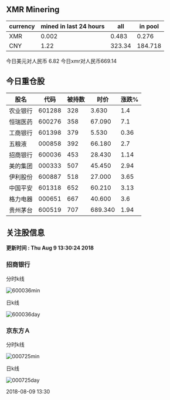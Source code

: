 ## XMR Minering

|currency|mined in last 24 hours|all|in pool|
|---|---|---|---|
|XMR|0.002|0.483|0.276|
|CNY|1.22|323.34|184.718|

今日美元对人民币 6.82	今日xmr对人民币669.14


## 今日重仓股 

|股名|代码|被持数|时价|涨跌%|
|---|---|---|---|---|
|农业银行|601288|328|3.630|1.4|
|恒瑞医药|600276|358|67.090|7.1|
|工商银行|601398|379|5.530|0.36|
|五粮液|000858|392|66.180|2.7|
|招商银行|600036|453|28.430|1.14|
|美的集团|000333|507|45.450|2.94|
|伊利股份|600887|518|27.000|3.65|
|中国平安|601318|652|60.210|3.13|
|格力电器|000651|667|40.600|3.6|
|贵州茅台|600519|707|689.340|1.94|

## 关注股信息
**更新时间 : Thu Aug  9 13:30:24 2018**
### 招商银行 
分时k线

![600036min](http://image.sinajs.cn/newchart/min/n/sh600036.gif)

日k线

![600036day](http://image.sinajs.cn/newchart/daily/n/sh600036.gif)

### 京东方Ａ 
分时k线

![000725min](http://image.sinajs.cn/newchart/min/n/sz000725.gif)

日k线

![000725day](http://image.sinajs.cn/newchart/daily/n/sz000725.gif)

2018-08-09 13:30
